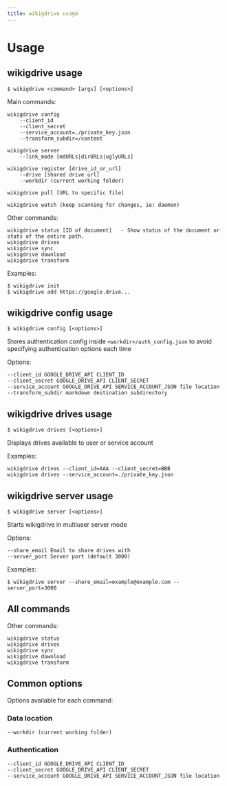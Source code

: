 ```yaml
---
title: wikigdrive usage
---
```

# Usage

## wikigdrive usage

```
$ wikigdrive <command> [args] [<options>]
```

Main commands:

```
wikigdrive config
    --client_id
    --client_secret
    --service_account=./private_key.json
    --transform_subdir=/content

wikigdrive server
    --link_mode [mdURLs|dirURLs|uglyURLs]

wikigdrive register [drive_id_or_url]
    --drive [shared drive url]
    --workdir (current working folder)

wikigdrive pull [URL to specific file]

wikigdrive watch (keep scanning for changes, ie: daemon)
```

Other commands:

```
wikigdrive status [ID of document]   - Show status of the document or stats of the entire path.
wikigdrive drives
wikigdrive sync
wikigdrive download
wikigdrive transform
```

Examples:

```
$ wikigdrive init
$ wikigdrive add https://google.drive...
```

## wikigdrive config usage

```
$ wikigdrive config [<options>]
```

Stores authentication config inside `<workdir>/auth_config.json` to avoid specifying authentication options each time 

Options:

```
--client_id GOOGLE_DRIVE_API CLIENT_ID
--client_secret GOOGLE_DRIVE_API CLIENT_SECRET
--service_account GOOGLE_DRIVE_API SERVICE_ACCOUNT_JSON file location
--transform_subdir markdown destination subdirectory
```

## wikigdrive drives usage

```
$ wikigdrive drives [<options>]
```

Displays drives available to user or service account

Examples:

```
wikigdrive drives --client_id=AAA --client_secret=BBB
wikigdrive drives --service_account=./private_key.json
```

## wikigdrive server usage

```
$ wikigdrive server [<options>]
```

Starts wikigdrive in multiuser server mode

Options:

```
--share_email Email to share drives with
--server_port Server port (default 3000)
```

Examples:

```
$ wikigdrive server --share_email=example@example.com --server_port=3000
```

## All commands

Other commands:

```
wikigdrive status
wikigdrive drives
wikigdrive sync
wikigdrive download
wikigdrive transform
```

## Common options

Options available for each command:

### Data location

```
--workdir (current working folder)
```

### Authentication

```
--client_id GOOGLE_DRIVE_API CLIENT_ID
--client_secret GOOGLE_DRIVE_API CLIENT_SECRET
--service_account GOOGLE_DRIVE_API SERVICE_ACCOUNT_JSON file location
```
